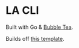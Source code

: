 # LA CLI

Built with Go & [Bubble Tea](https://github.com/charmbracelet/bubbletea).

Builds off [this template](https://github.com/caarlos0/bubbletea-app-template).
